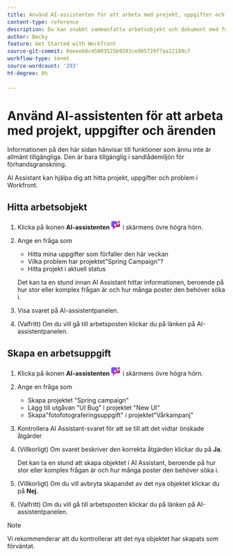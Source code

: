 ```yaml
---
title: Använd AI-assistenten för att arbeta med projekt, uppgifter och ärenden
content-type: reference
description: Du kan snabbt sammanfatta arbetsobjekt och dokument med funktionen Sammanfatta.
author: Becky
feature: Get Started with Workfront
source-git-commit: 0eeee68c45003525b9593ce985729f7aa12189cf
workflow-type: tm+mt
source-wordcount: '293'
ht-degree: 0%

---
```


# Använd AI-assistenten för att arbeta med projekt, uppgifter och ärenden

<span class="preview">Informationen på den här sidan hänvisar till funktioner som ännu inte är allmänt tillgängliga. Den är bara tillgänglig i sandlådemiljön för förhandsgranskning.</span>


AI Assistant kan hjälpa dig att hitta projekt, uppgifter och problem i Workfront.

## Hitta arbetsobjekt

1. Klicka på ikonen **AI-assistenten** ![AI-assistenten](assets/ai-assistant-icon.png) i skärmens övre högra hörn.
1. Ange en fråga som

   * Hitta mina uppgifter som förfaller den här veckan
   * Vilka problem har projektet&quot;Spring Campaign&quot;?
   * Hitta projekt i aktuell status

   Det kan ta en stund innan AI Assistant hittar informationen, beroende på hur stor eller komplex frågan är och hur många poster den behöver söka i.
1. Visa svaret på AI-assistentpanelen.
1. (Valfritt) Om du vill gå till arbetsposten klickar du på länken på AI-assistentpanelen.

## Skapa en arbetsuppgift

1. Klicka på ikonen **AI-assistenten** ![AI-assistenten](assets/ai-assistant-icon.png) i skärmens övre högra hörn.
1. Ange en fråga som

   * Skapa projektet &quot;Spring campaign&quot;
   * Lägg till utgåvan &quot;UI Bug&quot; i projektet &quot;New UI&quot;
   * Skapa&quot;fotofotograferingsuppgift&quot; i projektet&quot;Vårkampanj&quot;

1. Kontrollera AI Assistant-svaret för att se till att det vidtar önskade åtgärder
1. (Villkorligt) Om svaret beskriver den korrekta åtgärden klickar du på **Ja**.

   Det kan ta en stund att skapa objektet i AI Assistant, beroende på hur stor eller komplex frågan är och hur många poster den behöver söka i.
1. (Villkorligt) Om du vill avbryta skapandet av det nya objektet klickar du på **Nej**.
1. (Valfritt) Om du vill gå till arbetsposten klickar du på länken på AI-assistentpanelen.

>[!NOTE]
>
>Vi rekommenderar att du kontrollerar att det nya objektet har skapats som förväntat.



<!--

## Update a work item

1. Click the **AI Assistant** icon ![AI Assistant icon](assets/ai-assistant-icon.png) near the upper-right corner of the screen.
1. Enter a prompt such as 

   * Assign task "Photoshoot" to me
   * Change "Spring Campaign" status to Current 

1. Check the AI Assistant response to ensure that it is taking the desired action
1. (Conditional) If the response describes the correct action, click **Yes**.

   AI Assistant may take a few moments to update the item, depending on how large or complex the prompt is and how many records it needs to search.
1. (Conditional) To cancel the creation of the new item, click **No**.
1. (Optional) To go to the work item, click the link in the AI Assistant panel.

-->
